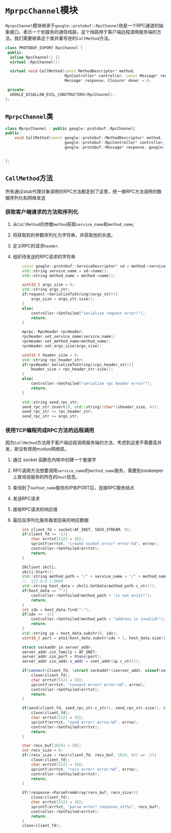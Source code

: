 # `MprpcChannel`模块

`MprpcChannel`模块继承于`google::protobuf::RpcChannel`他是一个RPC通道的抽象接口，表示一个到服务的通信线路，这个线路用于客户端远程调用服务端的方法。我们需要继承这个类并重写他的`CallMethod`方法。

```c++
class PROTOBUF_EXPORT RpcChannel {
 public:
  inline RpcChannel() {}
  virtual ~RpcChannel();

  virtual void CallMethod(const MethodDescriptor* method,
                          RpcController* controller, const Message* request,
                          Message* response, Closure* done) = 0;

 private:
  GOOGLE_DISALLOW_EVIL_CONSTRUCTORS(RpcChannel);
};
```

## `MprpcChannel`类

```c++
class MprpcChannel : public google::protobuf::RpcChannel{
public:
    void CallMethod(const google::protobuf::MethodDescriptor* method,
                          google::protobuf::RpcController* controller, const google::protobuf::Message* request,
                          google::protobuf::Message* response, google::protobuf::Closure* done);


};
```

## `CallMethod`方法

所有通过stub代理对象调用的RPC方法都走到了这里，统一做RPC方法调用的数据序列化和网络发送

### 获取客户端请求的方法和序列化

1. 从`CallMethod`的参数`method`获取`service_name`和`method_name`;

2. 将获取到的参数序列化为字符串，并获取他的长度。

3. 定义RPC的请求`header`.

4. 组织待发送的RPC请求的字符串

   ```c++
       const google::protobuf::ServiceDescriptor* sd = method->service();
       std::string service_name = sd->name(); 
       std::string method_name = method->name(); 
   
       uint32_t args_size = 0;
       std::string args_str;
       if(request->SerializeToString(&args_str)){
           args_size = args_str.size();
       }
       else{
           controller->SetFailed("serialize request error!");
           return;
       }
   
       mprpc::RpcHeader rpcHeader;
       rpcHeader.set_service_name(service_name);
       rpcHeader.set_method_name(method_name);
       rpcHeader.set_args_size(args_size);
   
       uint32_t header_size = 0;
       std::string rpc_header_str;
       if(rpcHeader.SerializeToString(&rpc_header_str)){
           header_size = rpc_header_str.size();
       }
       else{
           controller->SetFailed("serialize rpc header error!");
           return;
       }
   
       std::string send_rpc_str;
       send_rpc_str.insert(0, std::string((char*)&header_size, 4)); 
       send_rpc_str += rpc_header_str; 
       send_rpc_str += args_str; 
   ```

### 使用TCP编程完成RPC方法的远程调用

因为`CallMethod`方法用于客户端远程调用服务端的方法，考虑到这里不需要高并发，故没有使用muduo网络库。

1. 通过 socket 函数在内核中创建一个套接字

2. RPC调用方法想要调用`service_name`的`method_name`服务，需要到zookeeper上查询该服务的所在的`host`信息。

3. 查询到了`mathod_name`服务的IP和PORT后，连接RPC服务结点

4. 发送RPC请求

5. 接收RPC请求的响应值

6. 最后反序列化服务器发回来的响应数据

   ```c++
       int client_fd = socket(AF_INET, SOCK_STREAM, 0);
       if(client_fd == -1){
           char errtxt[512] = {0};
           sprintf(errtxt, "create socket error! error:%d", errno);
           controller->SetFailed(errtxt);
           return;
       }
   
       ZkClient zkcli;
       zkcli.Start();
       std::string method_path = "/" + service_name + "/" + method_name;
       //  127.0.0.1:8080  
       std::string host_data = zkcli.GetData(method_path.c_str());
       if(host_data == ""){
           controller->SetFailed(method_path + "is not exist!");
           return;
       }
       int idx = host_data.find(":");
       if(idx == -1){
           controller->SetFailed(method_path + "address is invalid!");
           return;
       }
       std::string ip = host_data.substr(0, idx);
       uint16_t port = atoi(host_data.substr(idx + 1, host_data.size() - idx).c_str());
   
       struct sockaddr_in server_addr;
       server_addr.sin_family = AF_INET;
       server_addr.sin_port = htons(port);
       server_addr.sin_addr.s_addr = inet_addr(ip.c_str());
   
       if(connect(client_fd, (struct sockaddr*)&server_addr, sizeof(server_addr)) == -1){
           close(client_fd);
           char errtxt[512] = {0};
           sprintf(errtxt, "connect error! error:%d", errno);
           controller->SetFailed(errtxt);
           return;
       }
   
       if(send(client_fd, send_rpc_str.c_str(), send_rpc_str.size(), 0) == -1){
           close(client_fd);
           char errtxt[512] = {0};
           sprintf(errtxt, "send error! errno:%d", errno);
           controller->SetFailed(errtxt);
           return;
       }
   
       char recv_buf[1024] = {0};
       int recv_size = 0;
       if((recv_size = recv(client_fd, recv_buf, 1024, 0)) == -1){
           close(client_fd);
           char errtxt[512] = {0};
           sprintf(errtxt, "recv error! error:%d", errno);
           controller->SetFailed(errtxt);
           return;
       }
   
       if(!response->ParseFromArray(recv_buf, recv_size)){
           close(client_fd);
           char errtxt[512] = {0};
           sprintf(errtxt, "parse error! response_str%s", recv_buf);
           controller->SetFailed(errtxt);
           return;
       }
       close(client_fd);
   ```

   

